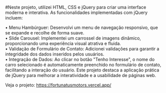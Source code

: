 #Neste projeto, utilizei HTML, CSS e jQuery para criar uma interface moderna e interativa. As funcionalidades implementadas com jQuery incluem:

• Menu Hambúrguer: Desenvolvi um menu de navegação responsivo, que se expande e recolhe de forma suave.<br>
• Slide Carousel: Implementei um carrossel de imagens dinâmico, proporcionando uma experiência visual atrativa e fluida.<br>
• Validação de Formulário de Contato: Adicionei validações para garantir a integridade dos dados inseridos pelos usuários.<br>
• Integração de Dados: Ao clicar no botão "Tenho Interesse", o nome do carro selecionado é automaticamente preenchido no formulário de contato, facilitando a interação do usuário.
Este projeto destaca a aplicação prática de jQuery para melhorar a interatividade e a usabilidade de páginas web.

Veja o projeto: https://fortunatusmotors.vercel.app/
